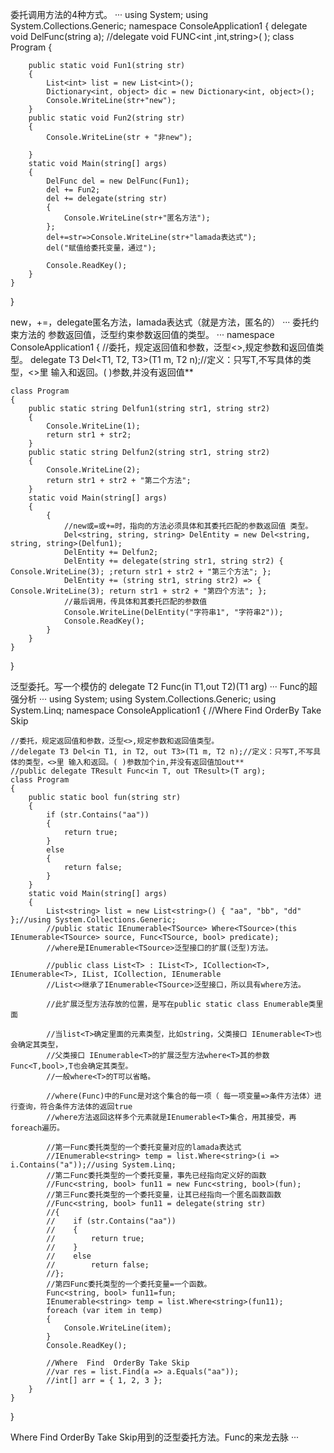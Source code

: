 委托调用方法的4种方式。
···
using System;
using System.Collections.Generic;
namespace ConsoleApplication1
{
    delegate void DelFunc(string a);
    //delegate void FUNC<int ,int,string>( );
    class Program
    {
        
        public static void Fun1(string str)
        {
            List<int> list = new List<int>();
            Dictionary<int, object> dic = new Dictionary<int, object>();
            Console.WriteLine(str+"new");
        }
        public static void Fun2(string str)
        {
            Console.WriteLine(str + "非new");
         
        }
        static void Main(string[] args)
        {
            DelFunc del = new DelFunc(Fun1);
            del += Fun2;
            del += delegate(string str)
            {
                Console.WriteLine(str+"匿名方法");
            };
            del+=str=>Console.WriteLine(str+"lamada表达式");
            del("赋值给委托变量，通过");

            Console.ReadKey();
        }
    }
}

new，+=，delegate匿名方法，lamada表达式（就是方法，匿名的）
···
委托约束方法的 参数返回值，泛型约束参数返回值的类型。
···
namespace ConsoleApplication1
{
    //委托，规定返回值和参数，泛型<>,规定参数和返回值类型。
    delegate T3 Del<T1, T2, T3>(T1 m, T2 n);//定义：只写T,不写具体的类型，<>里 输入和返回。( )参数,并没有返回值**

    class Program
    {
        public static string Delfun1(string str1, string str2)
        {
            Console.WriteLine(1);
            return str1 + str2;
        }
        public static string Delfun2(string str1, string str2)
        {
            Console.WriteLine(2);
            return str1 + str2 + "第二个方法";
        }
        static void Main(string[] args)
        {
            {
                //new或=或+=时，指向的方法必须具体和其委托匹配的参数返回值 类型。
                Del<string, string, string> DelEntity = new Del<string, string, string>(Delfun1);
                DelEntity += Delfun2;
                DelEntity += delegate(string str1, string str2) { Console.WriteLine(3); ;return str1 + str2 + "第三个方法"; };
                DelEntity += (string str1, string str2) => { Console.WriteLine(3); return str1 + str2 + "第四个方法"; };
                //最后调用，传具体和其委托匹配的参数值
                Console.WriteLine(DelEntity("字符串1", "字符串2"));
                Console.ReadKey();
            }
        }
    }
}

泛型委托。写一个模仿的 delegate T2 Func(in T1,out T2)(T1 arg)
···
Func的超强分析
···
using System;
using System.Collections.Generic;
using System.Linq;
namespace ConsoleApplication1
{
    //Where  Find  OrderBy Take Skip

    //委托，规定返回值和参数，泛型<>,规定参数和返回值类型。
    //delegate T3 Del<in T1, in T2, out T3>(T1 m, T2 n);//定义：只写T,不写具体的类型，<>里 输入和返回。( )参数加个in,并没有返回值加out**
    //public delegate TResult Func<in T, out TResult>(T arg);
    class Program
    {
        public static bool fun(string str)
        {
            if (str.Contains("aa"))
            {
                return true;
            }
            else
            {
                return false;
            }
        }
        static void Main(string[] args)
        {
            List<string> list = new List<string>() { "aa", "bb", "dd" };//using System.Collections.Generic;
            //public static IEnumerable<TSource> Where<TSource>(this IEnumerable<TSource> source, Func<TSource, bool> predicate);
            //where是IEnumerable<TSource>泛型接口的扩展(泛型)方法。

            //public class List<T> : IList<T>, ICollection<T>, IEnumerable<T>, IList, ICollection, IEnumerable
            //List<>继承了IEnumerable<TSource>泛型接口，所以具有where方法。

            //此扩展泛型方法存放的位置，是写在public static class Enumerable类里面

            //当list<T>确定里面的元素类型，比如string，父类接口 IEnumerable<T>也会确定其类型，
            //父类接口 IEnumerable<T>的扩展泛型方法where<T>其的参数Func<T,bool>,T也会确定其类型。
            //一般where<T>的T可以省略。

            //where(Func)中的Func是对这个集合的每一项（ 每一项变量=>条件方法体）进行查询，符合条件方法体的返回true
            //where方法返回这样多个元素就是IEnumerable<T>集合，用其接受，再foreach遍历。

            //第一Func委托类型的一个委托变量对应的lamada表达式
            //IEnumerable<string> temp = list.Where<string>(i => i.Contains("a"));//using System.Linq; 
            //第二Func委托类型的一个委托变量，事先已经指向定义好的函数
            //Func<string, bool> fun11 = new Func<string, bool>(fun);
            //第三Func委托类型的一个委托变量，让其已经指向一个匿名函数函数
            //Func<string, bool> fun11 = delegate(string str)
            //{
            //    if (str.Contains("aa"))
            //    {
            //        return true;
            //    }
            //    else
            //        return false;
            //};
            //第四Func委托类型的一个委托变量=一个函数。
            Func<string, bool> fun11=fun;
            IEnumerable<string> temp = list.Where<string>(fun11);
            foreach (var item in temp)
            {
                Console.WriteLine(item);
            }
            Console.ReadKey();

            //Where  Find  OrderBy Take Skip
            //var res = list.Find(a => a.Equals("aa"));
            //int[] arr = { 1, 2, 3 };
        }
    }
}

Where Find OrderBy Take Skip用到的泛型委托方法。Func的来龙去脉
···
   